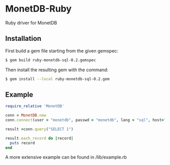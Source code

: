# MonetDB-Ruby

Ruby driver for MonetDB

## Installation

First build a gem file starting from the given gemspec:

```bash
$ gem build ruby-monetdb-sql-0.2.gemspec
```

Then install the resulting gem with the command:

```bash
$ gem install --local ruby-monetdb-sql-0.2.gem
```

## Example
```ruby
require_relative 'MonetDB'

conn = MonetDB.new
conn.connect(user = "monetdb", passwd = "monetdb", lang = "sql", host="127.0.0.1", port = 50000, database_connection_name = "demo", auth_type = "SHA1")

result =conn.query("SELECT 1")

result.each_record do |record|
  puts record
end
```

A more extensive example can be found in /lib/example.rb